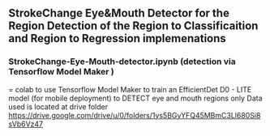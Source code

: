 ##  StrokeChange Eye&Mouth Detector for the Region Detection of the Region to Classificaition and Region to Regression implemenations

### StrokeChange-Eye-Mouth-detector.ipynb  (detection via Tensorflow Model Maker )
= colab to use Tensorflow Model Maker to train an EfficientDet D0 - LITE model (for mobile deployment) to DETECT eye and mouth regions only
Data used is located at drive folder https://drive.google.com/drive/u/0/folders/1ys5BGyYFQ45MBmC3Ll680Si8sVb6Vz47

